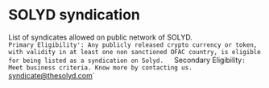 # SOLYD syndication
List of syndicates allowed on public network of SOLYD.  
`Primary Eligibility': Any publicly released crypto currency or token, with validity in at least one non sanctioned OFAC country, is eligible for being listed as a syndication on Solyd.  
`Secondary Eligibility`: Meet business criteria. Know more by contacting us. `syndicate@thesolyd.com`
